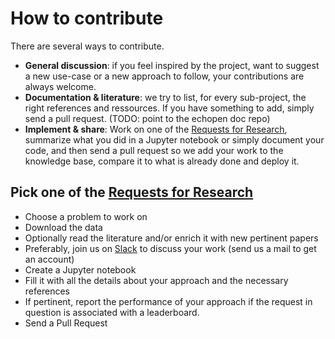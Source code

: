 # How to contribute

There are several ways to contribute.

* **General discussion**: if you feel inspired by the project, want to suggest a new use-case or a new approach to follow, your contributions are always welcome.
* **Documentation & literature**: we try to list, for every sub-project, the right references and ressources. If you have something to add, simply send a pull request. \(TODO: point to the echopen doc repo\)
* **Implement & share**: Work on one of the [Requests for Research](request.md), summarize what you did in a Jupyter notebook or simply document your code, and then send a pull request so we add your work to the knowledge base, compare it to what is already done and deploy it.

## Pick one of the [Requests for Research](/request.md)

* Choose a problem to work on
* Download the data
* Optionally read the literature and/or enrich it with new pertinent papers
* Preferably, join us on [Slack](https://echopen.slack.com) to discuss your work \(send us a mail to get an account\)
* Create a Jupyter notebook 
* Fill it with all the details about your approach and the necessary references
* If pertinent, report the performance of your approach if the request in question is associated with a leaderboard.
* Send a Pull Request



